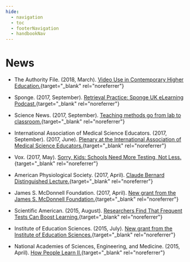 ```yaml
---
hide:
  - navigation
  - toc
  - footerNavigation
  - handbookNav
---
```


# News
- The Authority File. (2018, March). [Video Use in Contemporary Higher Education.](https://www.choice360.org/podcasts/episode-30/){target="_blank" rel="noreferrer"}

- Sponge. (2017, September). [Retrieval Practice: Sponge UK eLearning Podcast.](https://www.spongelearning.com/blog/learning-science/knowledge-retention/retrieval-practice-with-jeff-karpicke/){target="_blank" rel="noreferrer"}

- Science News. (2017, September). [Teaching methods go from lab to classroom.](https://www.sciencenews.org/article/teaching-methods-go-lab-classroom){target="_blank" rel="noreferrer"}

- International Association of Medical Science Educators. (2017, September). (2017, June). [Plenary at the International Association of Medical Science Educators.](http://www.iamse.org/iamse17-plenary-speaker-highlight-pat-croskerry/){target="_blank" rel="noreferrer"}

- Vox. (2017, May). [Sorry, Kids: Schools Need More Testing, Not Less.](https://www.vox.com/the-big-idea/2017/5/31/15715308/testing-schools-education-research-learn-better){target="_blank" rel="noreferrer"}

- American Physiological Society. (2017, April). [Claude Bernard Distinguished Lecture.](https://www.adinstruments.com/blog/congratulations-jeffrey-karpicke-phd-winner-2017-claude-bernard-distinguished-lectureship-award){target="_blank" rel="noreferrer"}

- James S. McDonnell Foundation. (2017, April). [New grant from the James S. McDonnell Foundation.](https://www.bc.edu/bc-web/bcnews/nation-world-society/education/david-miele-science-of-learning.html){target="_blank" rel="noreferrer"}

- Scientific American. (2015, August). [Researchers Find That Frequent Tests Can Boost Learning.](https://www.scientificamerican.com/article/researchers-find-that-frequent-tests-can-boost-learning){target="_blank" rel="noreferrer"}

- Institute of Education Sciences. (2015, July). [New grant from the Institute of Education Sciences.](https://www.purdue.edu/newsroom/releases/2015/Q3/1.5-million-grant-to-help-students-hit-the-books-in-a-new-way.html){target="_blank" rel="noreferrer"}

- National Academies of Sciences, Engineering, and Medicine. (2015, April). [How People Learn II.](https://sites.nationalacademies.org/DBASSE/BBCSS/CurrentProjects/DBASSE_090054){target="_blank" rel="noreferrer"}
